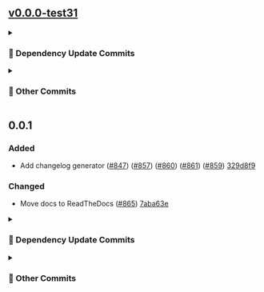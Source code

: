 ## [v0.0.0-test31](https://github.com/andrzejressel/pulumi-gestalt/compare/v0.0.1...vv0.0.0-test31)
<details>
<summary><h3>🤖 Dependency Update Commits</h3></summary>

- fix(deps): update module github.com/pulumi/pulumi/sdk/v3 to v3.154.0 ([#929](https://github.com/andrzejressel/pulumi-gestalt/pull/929)) [16a9d39](https://github.com/andrzejressel/pulumi-gestalt/commit/16a9d39c27fcc03fc72470c8ab6eafb743c1134d)
- chore(deps): update rust crate tokio to v1.44.0 ([#928](https://github.com/andrzejressel/pulumi-gestalt/pull/928)) [6d80a30](https://github.com/andrzejressel/pulumi-gestalt/commit/6d80a30158c8882b7a2521c31e7f0969b73d67e1)
- chore(deps): update wasm-tools to v0.227.1 ([#927](https://github.com/andrzejressel/pulumi-gestalt/pull/927)) [13d5800](https://github.com/andrzejressel/pulumi-gestalt/commit/13d58007f175195a02f217ab21a39ceaec5503e0)
- chore(deps): update rust crate wat to v1.227.1 ([#926](https://github.com/andrzejressel/pulumi-gestalt/pull/926)) [63dd9b2](https://github.com/andrzejressel/pulumi-gestalt/commit/63dd9b2f57d75f3ce65789d880ce3786d71414bf)
- chore(deps): update github/codeql-action digest to 6bb031a ([#925](https://github.com/andrzejressel/pulumi-gestalt/pull/925)) [f3a62fe](https://github.com/andrzejressel/pulumi-gestalt/commit/f3a62fe97d2f1671a824366ab9d04f4a9791b5f6)
- chore(deps): update rust crate wit-bindgen to 0.40.0 ([#920](https://github.com/andrzejressel/pulumi-gestalt/pull/920)) [1dcd4af](https://github.com/andrzejressel/pulumi-gestalt/commit/1dcd4afbc0add5bb154d730c441fa4d11783b6d1)
- Bump ring from 0.17.8 to 0.17.13 ([#924](https://github.com/andrzejressel/pulumi-gestalt/pull/924)) [2f3c27e](https://github.com/andrzejressel/pulumi-gestalt/commit/2f3c27e7bbee80dc196a7e49bc6532517477de16)
- chore(deps): update rust crate tempfile to v3.18.0 ([#919](https://github.com/andrzejressel/pulumi-gestalt/pull/919)) [0019343](https://github.com/andrzejressel/pulumi-gestalt/commit/0019343b696243845bb058fdc6e7d4b7d231ee96)
- chore(deps): update rust crate bon to v3.4.0 ([#917](https://github.com/andrzejressel/pulumi-gestalt/pull/917)) [0686aad](https://github.com/andrzejressel/pulumi-gestalt/commit/0686aada04c4f58ef9a330953b2eb7eba7b03a07)
- chore(deps): pin dependencies ([#915](https://github.com/andrzejressel/pulumi-gestalt/pull/915)) [605581e](https://github.com/andrzejressel/pulumi-gestalt/commit/605581e731a494be8bc772c4dbb35bcde05de2b4)
- Bump openssl from 0.10.68 to 0.10.71 ([#910](https://github.com/andrzejressel/pulumi-gestalt/pull/910)) [6811100](https://github.com/andrzejressel/pulumi-gestalt/commit/6811100fb005a30403cd7a50d076643f17b8aa17)
- chore(deps): update wasm-tools to 0.227.0 ([#907](https://github.com/andrzejressel/pulumi-gestalt/pull/907)) [87f781c](https://github.com/andrzejressel/pulumi-gestalt/commit/87f781c2fe3cd71c73a342478532dc8a124dfb51)
- chore(deps): update rust crate wat to v1.227.0 ([#906](https://github.com/andrzejressel/pulumi-gestalt/pull/906)) [b395316](https://github.com/andrzejressel/pulumi-gestalt/commit/b3953161e2c6aa0d85f5b05b1c1fc6a4037a0b46)
- fix(deps): update module google.golang.org/grpc to v1.71.0 ([#900](https://github.com/andrzejressel/pulumi-gestalt/pull/900)) [1bfb706](https://github.com/andrzejressel/pulumi-gestalt/commit/1bfb7065f5bb00ac7e919173cc95cf0a37258ddc)
- chore(deps): update dependency go to v1.24.1 ([#899](https://github.com/andrzejressel/pulumi-gestalt/pull/899)) [a418a62](https://github.com/andrzejressel/pulumi-gestalt/commit/a418a62adbd181df4b38224b11a1f826a7325fd3)
- chore(deps): update rust crate prettyplease to v0.2.30 ([#894](https://github.com/andrzejressel/pulumi-gestalt/pull/894)) [8f03986](https://github.com/andrzejressel/pulumi-gestalt/commit/8f039862839bd6d1e69ca7ead6e1b5c26511bc8b)
- chore(deps): update squidfunk/mkdocs-material docker tag to v9.6.7 ([#884](https://github.com/andrzejressel/pulumi-gestalt/pull/884)) [8e45b6e](https://github.com/andrzejressel/pulumi-gestalt/commit/8e45b6e2cf48d6f308465adc32a7b75d094ca5aa)
- chore(deps): update rust crate quote to v1.0.39 ([#881](https://github.com/andrzejressel/pulumi-gestalt/pull/881)) [59c60bf](https://github.com/andrzejressel/pulumi-gestalt/commit/59c60bff40d7d7f883cee86de1d6684a321ecb0a)
- chore(deps): update rust crate syn to v2.0.99 ([#883](https://github.com/andrzejressel/pulumi-gestalt/pull/883)) [9d519c3](https://github.com/andrzejressel/pulumi-gestalt/commit/9d519c3061c3d5e7e15961bcbca52ff049c0d9b7)
- chore(deps): update rust crate serde_json to v1.0.140 ([#882](https://github.com/andrzejressel/pulumi-gestalt/pull/882)) [53bb41c](https://github.com/andrzejressel/pulumi-gestalt/commit/53bb41cfef34e9a747483204ed9bde81a02e512e)
- chore(deps): update rust crate proc-macro2 to v1.0.94 ([#880](https://github.com/andrzejressel/pulumi-gestalt/pull/880)) [b336ab9](https://github.com/andrzejressel/pulumi-gestalt/commit/b336ab90dbd42b1da6bdc07095b89919fd354fb6)
- chore(deps): update rust crate async-trait to v0.1.87 ([#879](https://github.com/andrzejressel/pulumi-gestalt/pull/879)) [b5899b7](https://github.com/andrzejressel/pulumi-gestalt/commit/b5899b7f941d9ab9b8bf86b7ad6dd7478892ba80)
- chore(deps): update rust crate anyhow to v1.0.97 ([#878](https://github.com/andrzejressel/pulumi-gestalt/pull/878)) [978bc31](https://github.com/andrzejressel/pulumi-gestalt/commit/978bc31e0966050de182ac35bcec12c0099e94e6)
- chore(deps): update dependency mkdocs-material to v9.6.7 ([#875](https://github.com/andrzejressel/pulumi-gestalt/pull/875)) [308ff49](https://github.com/andrzejressel/pulumi-gestalt/commit/308ff493450bbb0d3c792ab1487fe8cd148254b3)
- chore(deps): update squidfunk/mkdocs-material docker tag to v9.6.6 ([#873](https://github.com/andrzejressel/pulumi-gestalt/pull/873)) [6feab53](https://github.com/andrzejressel/pulumi-gestalt/commit/6feab53286737d1988a0a8fe4992eedf63de273a)
- chore(deps): update dependency mkdocs-material to v9.6.6 ([#874](https://github.com/andrzejressel/pulumi-gestalt/pull/874)) [63e39a1](https://github.com/andrzejressel/pulumi-gestalt/commit/63e39a1072bb3df853162e0f34e59bab9daf4ce8)
</details>

<details>
<summary><h3>📝 Other Commits</h3></summary>

- Update version to 0.0.0-test31 [000a90f](https://github.com/andrzejressel/pulumi-gestalt/commit/000a90faeb527b36bfffb0f30eccb1fd5633b944)
- Release to this repository [621b5e2](https://github.com/andrzejressel/pulumi-gestalt/commit/621b5e2e36ffe82bc6027c30821c3139f36d10f2)
- Release to this repository [02837b4](https://github.com/andrzejressel/pulumi-gestalt/commit/02837b479d1e9635e26a8825cf88fa970a31635b)
- Release to this repository [39b309d](https://github.com/andrzejressel/pulumi-gestalt/commit/39b309d59c4604e71ebf0497d298d32ba2d123df)
- Release to this repository [f073092](https://github.com/andrzejressel/pulumi-gestalt/commit/f0730921f4ca43fac8c7cd7e5d1774ec2f08c44e)
- Release to this repository [b90b860](https://github.com/andrzejressel/pulumi-gestalt/commit/b90b860d96abe8a20abef0d1cab1689818bad4b5)
- Release to this repository [ba157c9](https://github.com/andrzejressel/pulumi-gestalt/commit/ba157c9950d559da8b3bd97b0ee6b098e0ad0e79)
- Describe mapping in Wasm ([#936](https://github.com/andrzejressel/pulumi-gestalt/pull/936)) [595e9d6](https://github.com/andrzejressel/pulumi-gestalt/commit/595e9d6bec9b92f8e7a63e72e5bc30b192c0348a)
- Deploy changelog in GitHub releases ([#934](https://github.com/andrzejressel/pulumi-gestalt/pull/934)) [9ae36bd](https://github.com/andrzejressel/pulumi-gestalt/commit/9ae36bd2a177e6f074bd0ec585843f7cdaf047b9)
- Deploy to crates.io ([#931](https://github.com/andrzejressel/pulumi-gestalt/pull/931)) [93a9241](https://github.com/andrzejressel/pulumi-gestalt/commit/93a924129d938aedd351a77d95edf92c7a91bcc5)
- Cleanup dependencies ([#933](https://github.com/andrzejressel/pulumi-gestalt/pull/933)) [98b5354](https://github.com/andrzejressel/pulumi-gestalt/commit/98b5354bab2e268098caa0830007521388488570)
- Update Rust edition to 2024 ([#930](https://github.com/andrzejressel/pulumi-gestalt/pull/930)) [29b75bb](https://github.com/andrzejressel/pulumi-gestalt/commit/29b75bbd6f144629afd9e6a471329a098a0d8c8d)
- Align C FFI with overview ([#922](https://github.com/andrzejressel/pulumi-gestalt/pull/922)) [c0e079d](https://github.com/andrzejressel/pulumi-gestalt/commit/c0e079d383ad710b4cecf475ab00d3f10f973c28)
- Hide Output::combine from docs ([#823](https://github.com/andrzejressel/pulumi-gestalt/pull/823)) [4fbc8cb](https://github.com/andrzejressel/pulumi-gestalt/commit/4fbc8cb3dbe4aee5094db61c40c0d7d944114a26)
- Docs for Just ([#918](https://github.com/andrzejressel/pulumi-gestalt/pull/918)) [c80b72d](https://github.com/andrzejressel/pulumi-gestalt/commit/c80b72da41dfe7c106fa1b950fad8a7d8513434d)
- Treat dependabot commits as dependency updates ([#914](https://github.com/andrzejressel/pulumi-gestalt/pull/914)) [1a84b64](https://github.com/andrzejressel/pulumi-gestalt/commit/1a84b647bb4f9ab792f75b25edd69072997393cb)
- Align Rust with overview ([#912](https://github.com/andrzejressel/pulumi-gestalt/pull/912)) [8cd66ef](https://github.com/andrzejressel/pulumi-gestalt/commit/8cd66efd7d76993601eedffd183661224bdf870b)
- Create codeql.yml ([#913](https://github.com/andrzejressel/pulumi-gestalt/pull/913)) [01159b8](https://github.com/andrzejressel/pulumi-gestalt/commit/01159b81bbdbb300168ab9e4d325b85f4c965226)
- codecov.yml ([#909](https://github.com/andrzejressel/pulumi-gestalt/pull/909)) [89b1031](https://github.com/andrzejressel/pulumi-gestalt/commit/89b10316dc7c9eb8981d7e0b7640225fbd9df95d)
- Align Wasm with overview docs ([#901](https://github.com/andrzejressel/pulumi-gestalt/pull/901)) [88deecc](https://github.com/andrzejressel/pulumi-gestalt/commit/88deecccf804d7842b53a9b8caefacd5de1ed0ec)
- Remove codecov token ([#892](https://github.com/andrzejressel/pulumi-gestalt/pull/892)) [316d52c](https://github.com/andrzejressel/pulumi-gestalt/commit/316d52cbc773c2a1e9a4b581700f755bf48c23b8)
- Fix warnings ([#893](https://github.com/andrzejressel/pulumi-gestalt/pull/893)) [dd15ec2](https://github.com/andrzejressel/pulumi-gestalt/commit/dd15ec22b6de114e93b3c4a9be96cca700574b82)
- Changelog - rework raw commit sections ([#891](https://github.com/andrzejressel/pulumi-gestalt/pull/891)) [e5f898d](https://github.com/andrzejressel/pulumi-gestalt/commit/e5f898d1ba34364412612754341a6b3a4cc0e2a2)
- Set prConcurrentLimit and prHourlyLimit for renovate ([#890](https://github.com/andrzejressel/pulumi-gestalt/pull/890)) [b5b1788](https://github.com/andrzejressel/pulumi-gestalt/commit/b5b1788794945303d515d9b8bc66042b2ad70416)
- Add mkdocs material pip and docker into single renovate group ([#889](https://github.com/andrzejressel/pulumi-gestalt/pull/889)) [ac08d30](https://github.com/andrzejressel/pulumi-gestalt/commit/ac08d3092deb5e8218fd5852716b31f243d72d1c)
- Update docker-compose to use mkdocs image ([#888](https://github.com/andrzejressel/pulumi-gestalt/pull/888)) [5fb9738](https://github.com/andrzejressel/pulumi-gestalt/commit/5fb9738bed409c732ffb699a84d1b45a2ba25e1f)
- Create Dockerfile and docker-compose for docs ([#872](https://github.com/andrzejressel/pulumi-gestalt/pull/872)) [ed49cd7](https://github.com/andrzejressel/pulumi-gestalt/commit/ed49cd7a08246abbc174e6161d53cdb344758980)
- Add pr and commit for changelog elements ([#871](https://github.com/andrzejressel/pulumi-gestalt/pull/871)) [89c7c3c](https://github.com/andrzejressel/pulumi-gestalt/commit/89c7c3c67927702c06b2112206bd8f563c68078d)
- Convert hashes in commit name to links ([#870](https://github.com/andrzejressel/pulumi-gestalt/pull/870)) [043ea20](https://github.com/andrzejressel/pulumi-gestalt/commit/043ea20b1c3a3961d93dbff7bddb4e89b49b49fd)
- Add ReadTheDocs status badge ([#868](https://github.com/andrzejressel/pulumi-gestalt/pull/868)) [75ecc78](https://github.com/andrzejressel/pulumi-gestalt/commit/75ecc78e3c02f4186ffd613db72216c20b4e8c24)
- Restore version to 0.0.0-DEV [5ecc4e0](https://github.com/andrzejressel/pulumi-gestalt/commit/5ecc4e06a2a9f2c270e2d7419434165cb4f4681f)
</details>

## 0.0.1
### Added
- Add changelog generator ([#847](https://github.com/andrzejressel/pulumi-gestalt/pull/847)) ([#857](https://github.com/andrzejressel/pulumi-gestalt/pull/857)) ([#860](https://github.com/andrzejressel/pulumi-gestalt/pull/860)) ([#861](https://github.com/andrzejressel/pulumi-gestalt/pull/861)) ([#859](https://github.com/andrzejressel/pulumi-gestalt/pull/859)) [329d8f9](https://github.com/andrzejressel/pulumi-gestalt/commit/329d8f9a2e30b699fdf4024285f1f3bbd32ecf49)

### Changed
- Move docs to ReadTheDocs ([#865](https://github.com/andrzejressel/pulumi-gestalt/pull/865)) [7aba63e](https://github.com/andrzejressel/pulumi-gestalt/commit/7aba63efc83235a1f6d8085dee5c7146132daab5)

<details>
<summary><h3>🤖 Dependency Update Commits</h3></summary>

- fix(deps): update module github.com/pulumi/pulumi/sdk/v3 to v3.153.1 ([#851](https://github.com/andrzejressel/pulumi-gestalt/pull/851)) [0a9a39c](https://github.com/andrzejressel/pulumi-gestalt/commit/0a9a39c4fc3d087f1d7c63febd55331256404218)
- chore(deps): update actions/cache digest to d4323d4 ([#850](https://github.com/andrzejressel/pulumi-gestalt/pull/850)) [2ccd748](https://github.com/andrzejressel/pulumi-gestalt/commit/2ccd748eff92f7237a9e0a619e72b4279f957820)
- fix(deps): update module github.com/pulumi/pulumi/sdk/v3 to v3.153.0 ([#849](https://github.com/andrzejressel/pulumi-gestalt/pull/849)) [11797ff](https://github.com/andrzejressel/pulumi-gestalt/commit/11797ffba61f11fafdfa92ee3ed81caffa419584)
- chore(deps): update codecov/codecov-action digest to 0565863 ([#848](https://github.com/andrzejressel/pulumi-gestalt/pull/848)) [4e84c16](https://github.com/andrzejressel/pulumi-gestalt/commit/4e84c1690e60658683b299b8b64ac74b44500439)
- chore(deps): update rust crate convert_case to 0.8.0 ([#846](https://github.com/andrzejressel/pulumi-gestalt/pull/846)) [ac5ccba](https://github.com/andrzejressel/pulumi-gestalt/commit/ac5ccbad68d3eb6ce5e35d133b2b8702788782ec)
</details>

<details>
<summary><h3>📝 Other Commits</h3></summary>

- Release v0.0.1 [db600a7](https://github.com/andrzejressel/pulumi-gestalt/commit/db600a7eecd47b6fcd0e15afd1e296c11f93225f)
- Update changelog for version 0.0.1 [f589fa6](https://github.com/andrzejressel/pulumi-gestalt/commit/f589fa6b2bdc2ab18a6b0388127a7986e0e78664)
- Update version to 0.0.1 [6280c1c](https://github.com/andrzejressel/pulumi-gestalt/commit/6280c1cdefc2342b1d7e853ac521c43504c03c2f)
- ReadTheDocs ([#865](https://github.com/andrzejressel/pulumi-gestalt/pull/865)) [7aba63e](https://github.com/andrzejressel/pulumi-gestalt/commit/7aba63efc83235a1f6d8085dee5c7146132daab5)
- Remove empty unreleased section from changelog ([#864](https://github.com/andrzejressel/pulumi-gestalt/pull/864)) [f79c326](https://github.com/andrzejressel/pulumi-gestalt/commit/f79c3265100fa3efb3e3312382ca274cd10eff1c)
- Changelog dry run ([#859](https://github.com/andrzejressel/pulumi-gestalt/pull/859)) [e6842a7](https://github.com/andrzejressel/pulumi-gestalt/commit/e6842a76c0e2a3aed941072004121f43830ff533)
- Generate changelog for docs ([#861](https://github.com/andrzejressel/pulumi-gestalt/pull/861)) [d0c0550](https://github.com/andrzejressel/pulumi-gestalt/commit/d0c055067850c36daeb654d7213bc8514846e4a6)
- Remove rustdoc mkdocs workaround ([#863](https://github.com/andrzejressel/pulumi-gestalt/pull/863)) [bb032fb](https://github.com/andrzejressel/pulumi-gestalt/commit/bb032fba816b507e1fbb9bd4a49f10007e4f6b32)
- Use yamls from unreleased directory ([#860](https://github.com/andrzejressel/pulumi-gestalt/pull/860)) [e72eb35](https://github.com/andrzejressel/pulumi-gestalt/commit/e72eb351bd5d1ed58ec5344956f46a9731cdf405)
- Remove v from version in changelog ([#857](https://github.com/andrzejressel/pulumi-gestalt/pull/857)) [b362b3f](https://github.com/andrzejressel/pulumi-gestalt/commit/b362b3f49cfadae71cbaa83a4d57b9261d7c98d2)
- Changelog generator ([#847](https://github.com/andrzejressel/pulumi-gestalt/pull/847)) [329d8f9](https://github.com/andrzejressel/pulumi-gestalt/commit/329d8f9a2e30b699fdf4024285f1f3bbd32ecf49)
</details>

